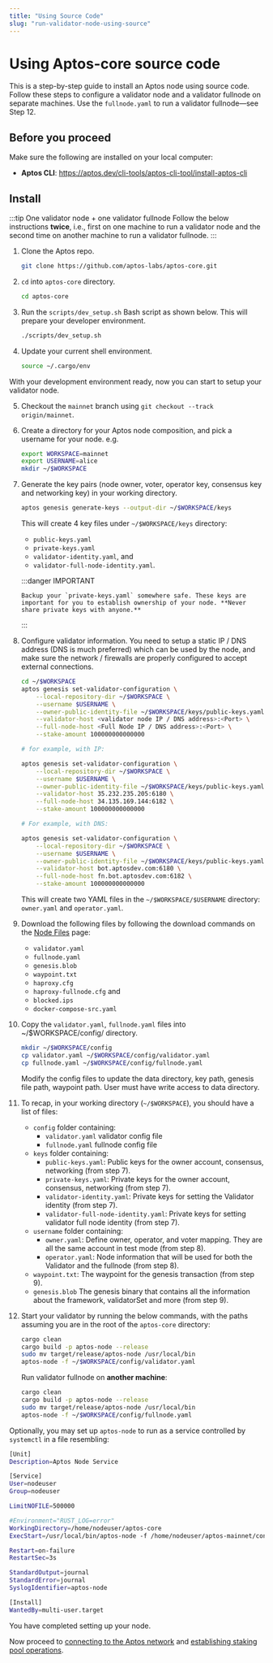 ```yaml
---
title: "Using Source Code"
slug: "run-validator-node-using-source"
---
```


# Using Aptos-core source code

This is a step-by-step guide to install an Aptos node using source code. Follow these steps to configure a validator node and a validator fullnode on separate machines. Use the `fullnode.yaml` to run a validator fullnode&mdash;see Step 12.

## Before you proceed

Make sure the following are installed on your local computer:
   - **Aptos CLI**: https://aptos.dev/cli-tools/aptos-cli-tool/install-aptos-cli

## Install

:::tip One validator node + one validator fullnode
Follow the below instructions **twice**, i.e., first on one machine to run a validator node and the second time on another machine to run a validator fullnode. 
:::

1. Clone the Aptos repo.

      ```bash
      git clone https://github.com/aptos-labs/aptos-core.git
      ```

2. `cd` into `aptos-core` directory.

    ```bash
    cd aptos-core
    ```

3. Run the `scripts/dev_setup.sh` Bash script as shown below. This will prepare your developer environment.

    ```bash
    ./scripts/dev_setup.sh
    ```

4. Update your current shell environment.

    ```bash
    source ~/.cargo/env
    ```

With your development environment ready, now you can start to setup your validator node.

5. Checkout the `mainnet` branch using `git checkout --track origin/mainnet`.

6. Create a directory for your Aptos node composition, and pick a username for your node. e.g.
    ```bash
    export WORKSPACE=mainnet
    export USERNAME=alice
    mkdir ~/$WORKSPACE
    ```

7. Generate the key pairs (node owner, voter, operator key, consensus key and networking key) in your working directory.

    ```bash
    aptos genesis generate-keys --output-dir ~/$WORKSPACE/keys
    ```

    This will create 4 key files under `~/$WORKSPACE/keys` directory: 
      - `public-keys.yaml`
      - `private-keys.yaml`
      - `validator-identity.yaml`, and
      - `validator-full-node-identity.yaml`.
      
      :::danger IMPORTANT

       Backup your `private-keys.yaml` somewhere safe. These keys are important for you to establish ownership of your node. **Never share private keys with anyone.**
      :::

8. Configure validator information. You need to setup a static IP / DNS address (DNS is much preferred) which can be used by the node, and make sure the network / firewalls are properly configured to accept external connections.

    ```bash
    cd ~/$WORKSPACE
    aptos genesis set-validator-configuration \
        --local-repository-dir ~/$WORKSPACE \
        --username $USERNAME \
        --owner-public-identity-file ~/$WORKSPACE/keys/public-keys.yaml \
        --validator-host <validator node IP / DNS address>:<Port> \
        --full-node-host <Full Node IP / DNS address>:<Port> \
        --stake-amount 100000000000000

    # for example, with IP:

    aptos genesis set-validator-configuration \
        --local-repository-dir ~/$WORKSPACE \
        --username $USERNAME \
        --owner-public-identity-file ~/$WORKSPACE/keys/public-keys.yaml \
        --validator-host 35.232.235.205:6180 \
        --full-node-host 34.135.169.144:6182 \
        --stake-amount 100000000000000

    # For example, with DNS:

    aptos genesis set-validator-configuration \
        --local-repository-dir ~/$WORKSPACE \
        --username $USERNAME \
        --owner-public-identity-file ~/$WORKSPACE/keys/public-keys.yaml \
        --validator-host bot.aptosdev.com:6180 \
        --full-node-host fn.bot.aptosdev.com:6182 \
        --stake-amount 100000000000000
    ```

    This will create two YAML files in the `~/$WORKSPACE/$USERNAME` directory: `owner.yaml` and `operator.yaml`. 

9. Download the following files by following the download commands on the [Node Files](/nodes/node-files-all-networks/node-files.md) page: 
   - `validator.yaml`
   - `fullnode.yaml`
   - `genesis.blob`
   - `waypoint.txt`
   - `haproxy.cfg`
   - `haproxy-fullnode.cfg` and
   - `blocked.ips`
   - `docker-compose-src.yaml`

10. Copy the `validator.yaml`, `fullnode.yaml` files into ~/$WORKSPACE/config/ directory.
    ```bash
    mkdir ~/$WORKSPACE/config
    cp validator.yaml ~/$WORKSPACE/config/validator.yaml
    cp fullnode.yaml ~/$WORKSPACE/config/fullnode.yaml
    ```

    Modify the config files to update the data directory, key path, genesis file path, waypoint path. User must have write access to data directory.

11. <span id="source-code-vfn">To recap, in your working directory (`~/$WORKSPACE`), you should have a list of files:</span>

    - `config` folder containing:
      - `validator.yaml` validator config file
      - `fullnode.yaml` fullnode config file
    - `keys` folder containing:
      - `public-keys.yaml`: Public keys for the owner account, consensus, networking (from step 7).
      - `private-keys.yaml`: Private keys for the owner account, consensus, networking (from step 7).
      - `validator-identity.yaml`: Private keys for setting the Validator identity (from step 7).
      - `validator-full-node-identity.yaml`: Private keys for setting validator full node identity (from step 7).
    - `username` folder containing: 
      - `owner.yaml`: Define owner, operator, and voter mapping. They are all the same account in test mode (from step 8).
      - `operator.yaml`: Node information that will be used for both the Validator and the fullnode (from step 8). 
    - `waypoint.txt`: The waypoint for the genesis transaction (from step 9).
    - `genesis.blob` The genesis binary that contains all the information about the framework, validatorSet and more (from step 9).

12. Start your validator by running the below commands, with the paths assuming you are in the root of the `aptos-core` directory:

    ```bash
    cargo clean
    cargo build -p aptos-node --release
    sudo mv target/release/aptos-node /usr/local/bin
    aptos-node -f ~/$WORKSPACE/config/validator.yaml
    ```

    Run validator fullnode on **another machine**:

    ```bash
    cargo clean
    cargo build -p aptos-node --release
    sudo mv target/release/aptos-node /usr/local/bin
    aptos-node -f ~/$WORKSPACE/config/fullnode.yaml
    ```

Optionally, you may set up `aptos-node` to run as a service controlled by `systemctl` in a file resembling:

```bash
[Unit]
Description=Aptos Node Service

[Service]
User=nodeuser
Group=nodeuser

LimitNOFILE=500000

#Environment="RUST_LOG=error"
WorkingDirectory=/home/nodeuser/aptos-core
ExecStart=/usr/local/bin/aptos-node -f /home/nodeuser/aptos-mainnet/config/validator.yaml

Restart=on-failure
RestartSec=3s

StandardOutput=journal
StandardError=journal
SyslogIdentifier=aptos-node

[Install]
WantedBy=multi-user.target
```

You have completed setting up your node.

Now proceed to [connecting to the Aptos network](../connect-to-aptos-network.md) and [establishing staking pool operations](../staking-pool-operations.md).
